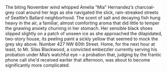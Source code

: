 The biting November wind whipped Amelia “Mia” Hernandez’s charcoal-grey coat around her legs as she navigated the slick, rain-streaked streets of Seattle’s Ballard neighborhood.  The scent of salt and decaying fish hung heavy in the air, a familiar, almost comforting aroma that did little to temper the gnawing anxiety churning in her stomach.  Her sensible black shoes slipped slightly on a patch of unseen ice as she approached the dilapidated, two-story house, its peeling paint a sickly yellow that seemed to mock the grey sky above.  Number 427 NW 60th Street.  Home, for the next hour at least, to  Mr. Silas Blackwood, a convicted embezzler currently serving his probation under Mia’s watchful eye – a probation that, judging by the frantic phone call she'd received earlier that afternoon, was about to become significantly more complicated.
